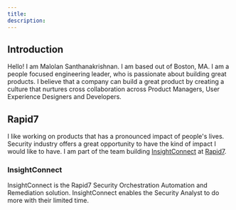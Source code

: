 ```yaml
---
title: 
description: 
---
```


## Introduction
Hello! I am Malolan Santhanakrishnan. I am based out of Boston, MA. I am a people focused engineering leader, who is passionate about building great products. I believe that a company can build a great product by creating a culture that nurtures cross collaboration across Product Managers, User Experience Designers and Developers.

## Rapid7
I like working on products that has a pronounced impact of people's lives. Security industry offers a great opportunity to have the kind of impact I would like to have. I am part of the team building [InsightConnect](https://www.rapid7.com/products/insightconnect/) at [Rapid7](https://www.rapid7.com/). 

### InsightConnect
InsightConnect is the Rapid7 Security Orchestration Automation and Remediation solution. InsightConnect enables the Security Analyst to do more with their limited time.  
